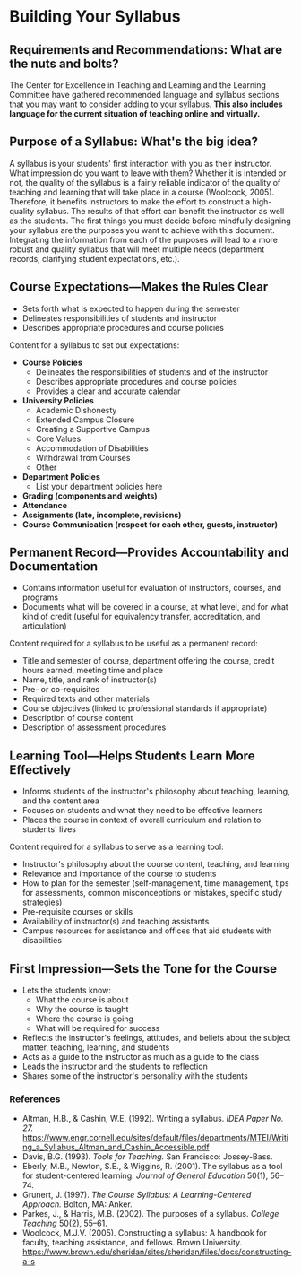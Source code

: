 # Building Your Syllabus

## Requirements and Recommendations: What are the nuts and bolts?
The Center for Excellence in Teaching and Learning and the Learning Committee have gathered recommended language and syllabus sections that you may want to consider adding to your syllabus. **This also includes language for the current situation of teaching online and virtually.**

## Purpose of a Syllabus: What's the big idea?
A syllabus is your students' first interaction with you as their instructor. What impression do you want to leave with them? Whether it is intended or not, the quality of the syllabus is a fairly reliable indicator of the quality of teaching and learning that will take place in a course (Woolcock, 2005). Therefore, it benefits instructors to make the effort to construct a high-quality syllabus. The results of that effort can benefit the instructor as well as the students. The first things you must decide before mindfully designing your syllabus are the purposes you want to achieve with this document. Integrating the information from each of the purposes will lead to a more robust and quality syllabus that will meet multiple needs (department records, clarifying student expectations, etc.).

## Course Expectations—Makes the Rules Clear
- Sets forth what is expected to happen during the semester
- Delineates responsibilities of students and instructor
- Describes appropriate procedures and course policies

Content for a syllabus to set out expectations:
- **Course Policies**
  - Delineates the responsibilities of students and of the instructor
  - Describes appropriate procedures and course policies
  - Provides a clear and accurate calendar
- **University Policies**
  - Academic Dishonesty
  - Extended Campus Closure
  - Creating a Supportive Campus
  - Core Values
  - Accommodation of Disabilities
  - Withdrawal from Courses
  - Other
- **Department Policies**
  - List your department policies here
- **Grading (components and weights)**
- **Attendance**
- **Assignments (late, incomplete, revisions)**
- **Course Communication (respect for each other, guests, instructor)**

## Permanent Record—Provides Accountability and Documentation
- Contains information useful for evaluation of instructors, courses, and programs
- Documents what will be covered in a course, at what level, and for what kind of credit (useful for equivalency transfer, accreditation, and articulation)

Content required for a syllabus to be useful as a permanent record:
- Title and semester of course, department offering the course, credit hours earned, meeting time and place
- Name, title, and rank of instructor(s)
- Pre- or co-requisites
- Required texts and other materials
- Course objectives (linked to professional standards if appropriate)
- Description of course content
- Description of assessment procedures

## Learning Tool—Helps Students Learn More Effectively
- Informs students of the instructor's philosophy about teaching, learning, and the content area
- Focuses on students and what they need to be effective learners
- Places the course in context of overall curriculum and relation to students' lives

Content required for a syllabus to serve as a learning tool:
- Instructor's philosophy about the course content, teaching, and learning
- Relevance and importance of the course to students
- How to plan for the semester (self-management, time management, tips for assessments, common misconceptions or mistakes, specific study strategies)
- Pre-requisite courses or skills
- Availability of instructor(s) and teaching assistants
- Campus resources for assistance and offices that aid students with disabilities

## First Impression—Sets the Tone for the Course
- Lets the students know:
  - What the course is about
  - Why the course is taught
  - Where the course is going
  - What will be required for success
- Reflects the instructor's feelings, attitudes, and beliefs about the subject matter, teaching, learning, and students
- Acts as a guide to the instructor as much as a guide to the class
- Leads the instructor and the students to reflection
- Shares some of the instructor's personality with the students

### References
- Altman, H.B., & Cashin, W.E. (1992). Writing a syllabus. *IDEA Paper No. 27.* https://www.engr.cornell.edu/sites/default/files/departments/MTEI/Writing_a_Syllabus_Altman_and_Cashin_Accessible.pdf
- Davis, B.G. (1993). *Tools for Teaching.* San Francisco: Jossey-Bass.
- Eberly, M.B., Newton, S.E., & Wiggins, R. (2001). The syllabus as a tool for student-centered learning. *Journal of General Education* 50(1), 56–74.
- Grunert, J. (1997). *The Course Syllabus: A Learning-Centered Approach.* Bolton, MA: Anker.
- Parkes, J., & Harris, M.B. (2002). The purposes of a syllabus. *College Teaching* 50(2), 55–61.
- Woolcock, M.J.V. (2005). Constructing a syllabus: A handbook for faculty, teaching assistance, and fellows. Brown University. https://www.brown.edu/sheridan/sites/sheridan/files/docs/constructing-a-s